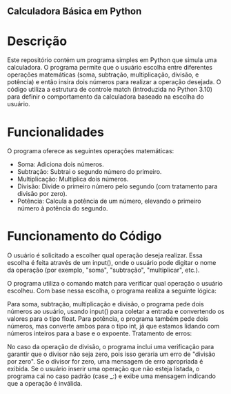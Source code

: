 ## Calculadora Básica em Python
# Descrição
Este repositório contém um programa simples em Python que simula uma calculadora. O programa permite que o usuário escolha entre diferentes operações matemáticas (soma, subtração, multiplicação, divisão, e potência) e então insira dois números para realizar a operação desejada. O código utiliza a estrutura de controle match (introduzida no Python 3.10) para definir o comportamento da calculadora baseado na escolha do usuário.

# Funcionalidades
O programa oferece as seguintes operações matemáticas:

* Soma: Adiciona dois números.
* Subtração: Subtrai o segundo número do primeiro.
* Multiplicação: Multiplica dois números.
* Divisão: Divide o primeiro número pelo segundo (com tratamento para divisão por zero).
* Potência: Calcula a potência de um número, elevando o primeiro número à potência do segundo.
  
# Funcionamento do Código
O usuário é solicitado a escolher qual operação deseja realizar. Essa escolha é feita através de um input(), onde o usuário pode digitar o nome da operação (por exemplo, "soma", "subtração", "multiplicar", etc.).

O programa utiliza o comando match para verificar qual operação o usuário escolheu. Com base nessa escolha, o programa realiza a seguinte lógica:

Para soma, subtração, multiplicação e divisão, o programa pede dois números ao usuário, usando input() para coletar a entrada e convertendo os valores para o tipo float.
Para potência, o programa também pede dois números, mas converte ambos para o tipo int, já que estamos lidando com números inteiros para a base e o expoente.
Tratamento de erros:

No caso da operação de divisão, o programa inclui uma verificação para garantir que o divisor não seja zero, pois isso geraria um erro de "divisão por zero". Se o divisor for zero, uma mensagem de erro apropriada é exibida.
Se o usuário inserir uma operação que não esteja listada, o programa cai no caso padrão (case _:) e exibe uma mensagem indicando que a operação é inválida.

